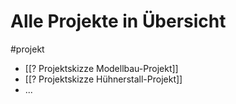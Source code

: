 Alle Projekte in Übersicht
===
#projekt 

- [[? Projektskizze Modellbau-Projekt]]
- [[? Projektskizze Hühnerstall-Projekt]]
- ...